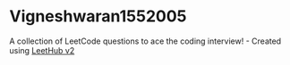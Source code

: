 # Vigneshwaran1552005
A collection of LeetCode questions to ace the coding interview! - Created using [LeetHub v2](https://github.com/arunbhardwaj/LeetHub-2.0)
